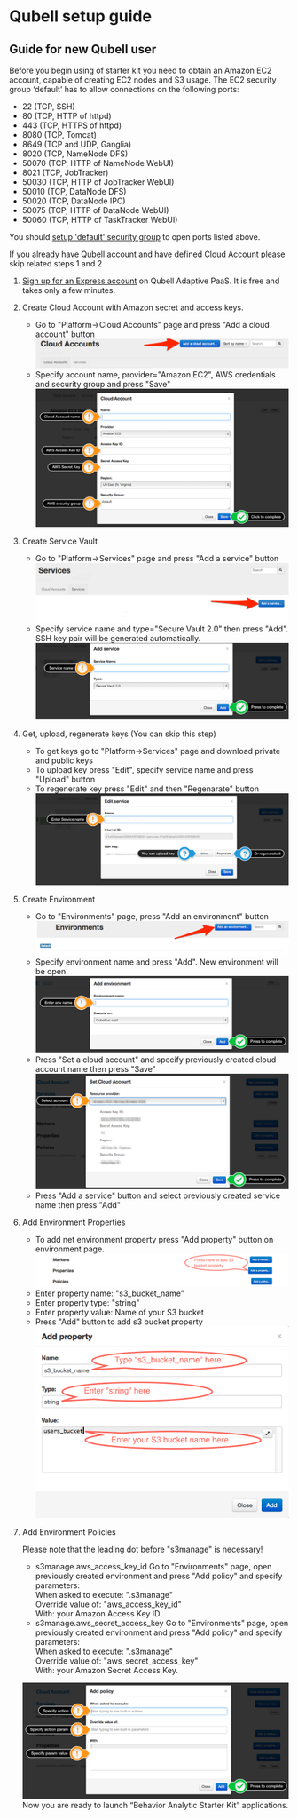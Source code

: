 Qubell setup guide
==================

Guide for new Qubell user
-------------------------
Before you begin using of starter kit you need to obtain an Amazon EC2 account, capable of creating EC2 nodes and S3 usage. 
The EC2 security group ‘default’ has to allow connections on the following ports:
* 22 (TCP, SSH)
* 80 (TCP, HTTP of httpd)
* 443 (TCP, НTTPS of httpd)
* 8080 (TCP, Tomcat)
* 8649 (TCP and UDP, Ganglia)
* 8020 (TCP, NameNode DFS)
* 50070 (TCP, HTTP of NameNode WebUI)
* 8021 (TCP, JobTracker)
* 50030 (TCP, HTTP of JobTracker WebUI)
* 50010 (TCP, DataNode DFS)
* 50020 (TCP, DataNode IPC)
* 50075 (TCP, HTTP of DataNode WebUI)
* 50060 (TCP, HTTP of TaskTracker WebUI)

You should [setup 'default' security group][aws_security_group_doc] to open ports listed above.

If you already have Qubell account and have defined Cloud Account please skip related steps 1 and 2

1. [Sign up for an Express account](http://qubell.com/sign-up/) on Qubell Adaptive PaaS. It is free and takes only a few minutes.
2. Create Cloud Account with Amazon secret and access keys.
    - Go to "Platform->Cloud Accounts" page and press "Add a cloud account" button
        ![add cloud acccount][add_cloud_acccount]
    - Specify account name, provider="Amazon EC2", AWS credentials and security group and press "Save"
        ![setup cloud account][setup_cloud_account]
3. Create Service Vault
    - Go to "Platform->Services" page and press "Add a service" button
        ![add service][add_service]
    - Specify service name and type="Secure Vault 2.0" then press "Add". SSH key pair will be generated automatically.
        ![setup service][setup_service]
4. Get, upload, regenerate keys (You can skip this step)
    - To get keys go to "Platform->Services" page and download private and public keys
    - To upload key press "Edit", specify service name and press "Upload" button
    - To regenerate key press "Edit" and then "Regenarate" button
        ![edit service][edit_service]
5. Create Environment
    - Go to "Environments" page, press "Add an environment" button
        ![add env][add_env]
    - Specify environment name and press "Add". New environment will be open.
        ![setup env][setup_env]
    - Press "Set a cloud account" and specify previously created cloud account name then press "Save"
        ![set cloud account][set_cloud_account]
    - Press "Add a service" button and select previously created service name then press "Add"
6. Add Environment Properties
    - To add net environment property press "Add property" button on environment page.
        ![add_property_button][add_property_button]
    - Enter property name: "s3_bucket_name"
    - Enter property type: "string"
    - Enter property value: Name of your S3 bucket
    - Press "Add" button to add s3 bucket property
        ![add_property][add_property]
7. Add Environment Policies

   Please note that the leading dot before "s3manage" is necessary!
    - s3manage.aws_access_key_id
        Go to "Environments" page, open previously created environment and press "Add policy" and specify parameters:<br>
            When asked to execute: ".s3manage"<br>
            Override value of: "aws_access_key_id"<br>
            With: your Amazon Access Key ID.
    - s3manage.aws_secret_access_key
        Go to "Environments" page, open previously created environment and press "Add policy" and specify parameters:<br>
            When asked to execute: ".s3manage"<br>
            Override value of: "aws_secret_access_key"<br>
            With: your Amazon Secret Access Key.
    
    ![add policy][add_policy]
Now you are ready to launch “Behavior Analytic Starter Kit” applications.

[aws_security_group_doc]: http://docs.aws.amazon.com/AWSEC2/latest/UserGuide/using-network-security.html#adding-security-group-rule

[add_cloud_acccount]: images/Qubell%20Guide/add_cloud_acccount.png
[setup_cloud_account]: images/Qubell%20Guide/setup_cloud_account.png

[add_service]: images/Qubell%20Guide/add_service.png
[setup_service]: images/Qubell%20Guide/setup_service.png
[edit_service]: images/Qubell%20Guide/edit_service.png

[add_env]: images/Qubell%20Guide/add_env.png
[setup_env]: images/Qubell%20Guide/setup_env.png

[set_cloud_account]: images/Qubell%20Guide/set_cloud_account.png

[add_policy]: images/Qubell%20Guide/add_policy.png
[add_property_button]: images/Qubell%20Guide/add_property_button.png
[add_property]: images/Qubell%20Guide/add_property.png
<!-- [env_page]: https://raw.github.com/griddynamics/Behavior-Analytic-Starter-Kit/master/docs/images/Qubell%20Guide/env_page.png
![env page][env_page]
 -->

